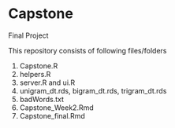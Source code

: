 # Capstone
Final Project

This repository consists of following files/folders
1. Capstone.R
2. helpers.R
3. server.R and ui.R
4. unigram_dt.rds, bigram_dt.rds, trigram_dt.rds
5. badWords.txt
6. Capstone_Week2.Rmd
7. Capstone_final.Rmd
